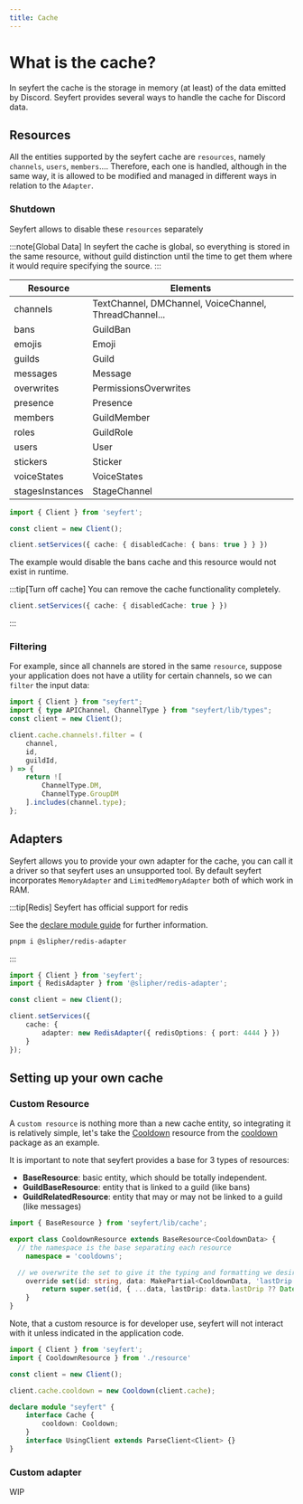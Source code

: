 ```yaml
---
title: Cache
---
```

# What is the cache?

In seyfert the cache is the storage in memory (at least) of the data emitted by Discord. Seyfert provides several ways to handle the cache for Discord data.

## Resources

All the entities supported by the seyfert cache are `resources`, namely `channels`, `users`, `members`.... Therefore, each one is handled, although in the same way, it is allowed to be modified and managed in different ways in relation to the `Adapter`.

### Shutdown

Seyfert allows to disable these `resources` separately

:::note[Global Data]
In seyfert the cache is global, so everything is stored in the same resource, without guild distinction until the time to get them where it would require specifying the source.
:::

| Resource        | Elements                                               |
|-----------------|--------------------------------------------------------|
| channels        | TextChannel, DMChannel, VoiceChannel, ThreadChannel... |
| bans            | GuildBan                                               |
| emojis          | Emoji                                                  |
| guilds          | Guild                                                  |
| messages        | Message                                                |
| overwrites      | PermissionsOverwrites                                  |
| presence        | Presence                                               |
| members         | GuildMember                                            |
| roles           | GuildRole                                              |
| users           | User                                                   |
| stickers        | Sticker                                                |
| voiceStates     | VoiceStates                                            |
| stagesInstances | StageChannel                                           |

```ts
import { Client } from 'seyfert';

const client = new Client();

client.setServices({ cache: { disabledCache: { bans: true } } })

```
The example would disable the bans cache and this resource would not exist in runtime.

:::tip[Turn off cache]
You can remove the cache functionality completely.
```ts
client.setServices({ cache: { disabledCache: true } })
```
:::
### Filtering

For example, since all channels are stored in the same `resource`, suppose your application does not have a utility for certain channels, so we can `filter` the input data:

```ts title="index.ts" copy showLineNumbers
import { Client } from "seyfert";
import { type APIChannel, ChannelType } from "seyfert/lib/types";
const client = new Client();

client.cache.channels!.filter = (
    channel,
    id,
    guildId,
) => {
    return ![
        ChannelType.DM,
        ChannelType.GroupDM
    ].includes(channel.type);
};
```

## Adapters

Seyfert allows you to provide your own adapter for the cache, you can call it a driver so that seyfert uses an unsupported tool. By default seyfert incorporates `MemoryAdapter` and `LimitedMemoryAdapter` both of which work in RAM.

:::tip[Redis]
Seyfert has official support for redis

See the [declare module guide](/getting-started/declare-module#asynccache) for further information.
```bash
pnpm i @slipher/redis-adapter
```
:::
```ts
import { Client } from 'seyfert';
import { RedisAdapter } from '@slipher/redis-adapter';

const client = new Client();

client.setServices({
    cache: {
        adapter: new RedisAdapter({ redisOptions: { port: 4444 } })
    }
});
```

## Setting up your own cache

### Custom Resource

A `custom resource` is nothing more than a new cache entity, so integrating it is relatively simple, let's take the [Cooldown](https://github.com/tiramisulabs/extra/blob/main/packages/cooldown/src/resource.ts) resource from the [cooldown](/recipes/cooldown) package as an example.

It is important to note that seyfert provides a base for 3 types of resources:

- **BaseResource**: basic entity, which should be totally independent.
- **GuildBaseResource**: entity that is linked to a guild (like bans)
- **GuildRelatedResource**: entity that may or may not be linked to a guild (like messages)

```ts title="resource.ts"
import { BaseResource } from 'seyfert/lib/cache';

export class CooldownResource extends BaseResource<CooldownData> {
  // the namespace is the base separating each resource
	namespace = 'cooldowns';

  // we overwrite the set to give it the typing and formatting we desire
	override set(id: string, data: MakePartial<CooldownData, 'lastDrip'>) {
		return super.set(id, { ...data, lastDrip: data.lastDrip ?? Date.now() });
	}
}
```
Note, that a custom resource is for developer use, seyfert will not interact with it unless indicated in the application code.

```ts
import { Client } from 'seyfert';
import { CooldownResource } from './resource'

const client = new Client();

client.cache.cooldown = new Cooldown(client.cache);

declare module "seyfert" {
    interface Cache {
        cooldown: Cooldown;
    }
    interface UsingClient extends ParseClient<Client> {}
}
```
### Custom adapter

WIP